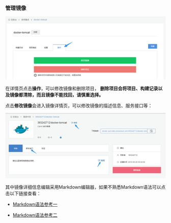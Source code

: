 ### 管理镜像
 ![manage7](../images/ci/ci-manage7.jpg)

在详情页点击**操作**，可以修改镜像和删除项目， **删除项目会将项目、构建记录以及镜像都清除，而且镜像不能找回，请慎重选择。**

点击**修改镜像**会进入镜像详情页，可以修改镜像的描述信息、服务接口等：

 ![manage8](../images/ci/ci-manage8.jpg)

其中镜像详细信息编辑采用Markdown编辑器，如果不熟悉Markdown语法可以点击以下链接查看：

* [Markdown语法参考一](http://help.gitbook.com/format/markdown.html)

* [Markdown语法参考二](http://lab.lepture.com/editor/markdown)



